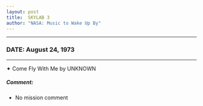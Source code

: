 ```yaml
---
layout: post
title:  SKYLAB 3
author: "NASA: Music to Wake Up By"
---
```


----
### DATE: August 24, 1973
----
✦ Come Fly With Me by UNKNOWN

##### Comment:
* No mission comment
